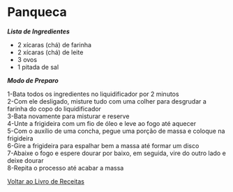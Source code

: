 # Panqueca

_**Lista de Ingredientes**_

* 2 xícaras (chá) de farinha
* 2 xícaras (chá) de leite
* 3 ovos
* 1 pitada de sal

_**Modo de Preparo**_

1-Bata todos os ingredientes no liquidificador por 2 minutos<br>
2-Com ele desligado, misture tudo com uma colher para desgrudar a farinha do copo do liquidificador<br>
3-Bata novamente para misturar e reserve<br>
4-Unte a frigideira com um fio de óleo e leve ao fogo até aquecer<br>
5-Com o auxílio de uma concha, pegue uma porção de massa e coloque na frigideira<br>
6-Gire a frigideira para espalhar bem a massa até formar um disco<br>
7-Abaixe o fogo e espere dourar por baixo, em seguida, vire do outro lado e deixe dourar<br>
8-Repita o processo até acabar a massa

[Voltar ao Livro de Receitas](https://github.com/ERC885555/livro-receitas)